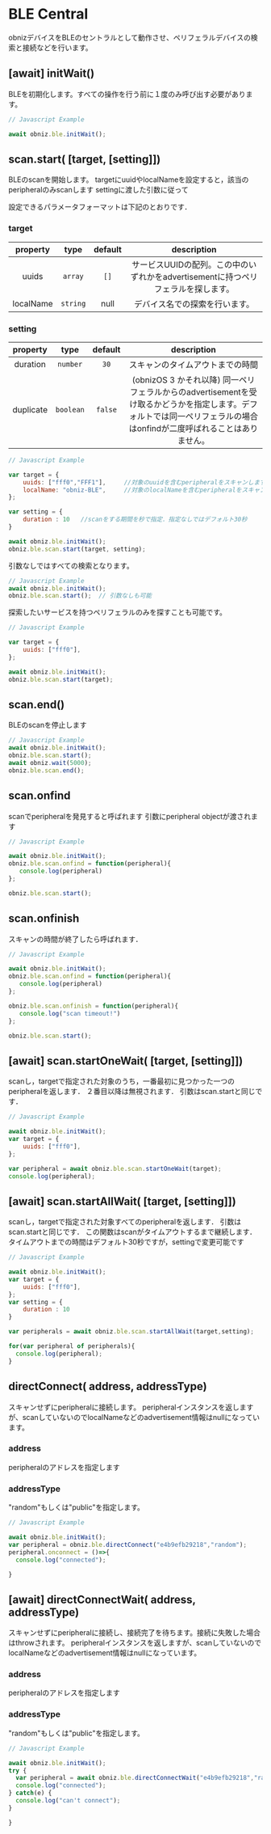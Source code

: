 # BLE Central

obnizデバイスをBLEのセントラルとして動作させ、ペリフェラルデバイスの検索と接続などを行います。


## \[await] initWait()

BLEを初期化します。すべての操作を行う前に１度のみ呼び出す必要があります。

```Javascript
// Javascript Example

await obniz.ble.initWait(); 

```


## scan.start( \[target, \[setting]])

BLEのscanを開始します。
targetにuuidやlocalNameを設定すると，該当のperipheralのみscanします
settingに渡した引数に従って

設定できるパラメータフォーマットは下記のとおりです．

### target

| property | type | default | description |
|:--:|:--:|:--:|:--:|
| uuids | `array` | `[]` | サービスUUIDの配列。この中のいずれかをadvertisementに持つペリフェラルを探します。
| localName | `string` | null | デバイス名での探索を行います。

### setting

| property | type | default | description |
|:--:|:--:|:--:|:--:|
| duration | `number` | `30` | スキャンのタイムアウトまでの時間
| duplicate | `boolean` | `false` | (obnizOS 3 かそれ以降) 同一ペリフェラルからのadvertisementを受け取るかどうかを指定します。デフォルトでは同一ペリフェラルの場合はonfindが二度呼ばれることはありません。


```Javascript
// Javascript Example

var target = {
    uuids: ["fff0","FFF1"],     //対象のuuidを含むperipheralをスキャンします
    localName: "obniz-BLE",     //対象のlocalNameを含むperipheralをスキャンします
};

var setting = {
    duration : 10   //scanをする期間を秒で指定．指定なしではデフォルト30秒
}

await obniz.ble.initWait(); 
obniz.ble.scan.start(target, setting);

```

引数なしではすべての検索となります。

```Javascript
// Javascript Example
await obniz.ble.initWait(); 
obniz.ble.scan.start();  // 引数なしも可能

```

探索したいサービスを持つペリフェラルのみを探すことも可能です。


```Javascript
// Javascript Example

var target = {
    uuids: ["fff0"],
};

await obniz.ble.initWait(); 
obniz.ble.scan.start(target);

```


## scan.end()
BLEのscanを停止します

```Javascript
// Javascript Example
await obniz.ble.initWait(); 
obniz.ble.scan.start();
await obniz.wait(5000);
obniz.ble.scan.end();
```


## scan.onfind

scanでperipheralを発見すると呼ばれます
引数にperipheral objectが渡されます


```Javascript
// Javascript Example

await obniz.ble.initWait(); 
obniz.ble.scan.onfind = function(peripheral){
   console.log(peripheral)
};

obniz.ble.scan.start();
```

## scan.onfinish

スキャンの時間が終了したら呼ばれます．


```Javascript
// Javascript Example

await obniz.ble.initWait(); 
obniz.ble.scan.onfind = function(peripheral){
   console.log(peripheral)
};

obniz.ble.scan.onfinish = function(peripheral){
   console.log("scan timeout!")
};

obniz.ble.scan.start();
```


## \[await] scan.startOneWait( \[target, \[setting]])
scanし，targetで指定された対象のうち，一番最初に見つかった一つのperipheralを返します．
２番目以降は無視されます．
引数はscan.startと同じです．

```Javascript
// Javascript Example

await obniz.ble.initWait(); 
var target = {
    uuids: ["fff0"],
};

var peripheral = await obniz.ble.scan.startOneWait(target);
console.log(peripheral);
```

## \[await] scan.startAllWait( \[target, \[setting]])
scanし，targetで指定された対象すべてのperipheralを返します．
引数はscan.startと同じです．
この関数はscanがタイムアウトするまで継続します．
タイムアウトまでの時間はデフォルト30秒ですが，settingで変更可能です

```Javascript
// Javascript Example

await obniz.ble.initWait(); 
var target = {
    uuids: ["fff0"],
};
var setting = {
    duration : 10  
}

var peripherals = await obniz.ble.scan.startAllWait(target,setting);

for(var peripheral of peripherals){
  console.log(peripheral);
}
```


## directConnect( address, addressType)
スキャンせずにperipheralに接続します。
peripheralインスタンスを返しますが、scanしていないのでlocalNameなどのadvertisement情報はnullになっています。

### address
peripheralのアドレスを指定します

### addressType
"random"もしくは"public"を指定します。


```Javascript
// Javascript Example

await obniz.ble.initWait(); 
var peripheral = obniz.ble.directConnect("e4b9efb29218","random");
peripheral.onconnect = ()=>{
  console.log("connected");

}
```



## \[await] directConnectWait( address, addressType)
スキャンせずにperipheralに接続し、接続完了を待ちます。接続に失敗した場合はthrowされます。
peripheralインスタンスを返しますが、scanしていないのでlocalNameなどのadvertisement情報はnullになっています。

### address
peripheralのアドレスを指定します

### addressType
"random"もしくは"public"を指定します。


```Javascript
// Javascript Example

await obniz.ble.initWait(); 
try {
  var peripheral = await obniz.ble.directConnectWait("e4b9efb29218","random");
  console.log("connected");
} catch(e) {
  console.log("can't connect");
}

}
```

